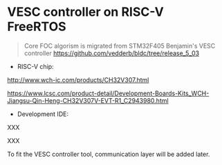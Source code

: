 # VESC controller on RISC-V FreeRTOS

> Core FOC algorism is migrated from STM32F405 Benjamin's VESC controller
> https://github.com/vedderb/bldc/tree/release_5_03

- RISC-V chip:

http://www.wch-ic.com/products/CH32V307.html

https://www.lcsc.com/product-detail/Development-Boards-Kits_WCH-Jiangsu-Qin-Heng-CH32V307V-EVT-R1_C2943980.html

- Development IDE:

XXX

XXX



To fit the VESC controller tool, communication layer will be added later.
